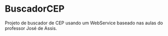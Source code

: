 # BuscadorCEP
Projeto de buscador de CEP usando um WebService baseado nas aulas do professor José de Assis. 
